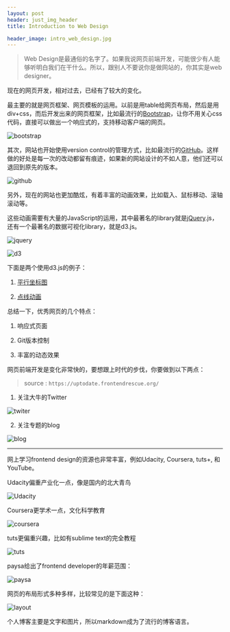```yaml
---
layout: post
header: just_img_header
title: Introduction to Web Design

header_image: intro_web_design.jpg
---
```


> Web Design是最通俗的名字了。如果我说网页前端开发，可能很少有人能够听明白我们在干什么。所以，跟别人不要说你是做网站的，你其实是web designer。


现在的网页开发，相对过去，已经有了较大的变化。

最主要的就是网页框架、网页模板的运用。以前是用table给网页布局，然后是用div+css，而后开发出来的网页框架，比如最流行的[Bootstrap](http://getbootstrap.com/)，让你不用关心css代码，直接可以做出一个响应式的，支持移动客户端的网页。


![bootstrap](/image/bootstrap.png)


其次，网站也开始使用version control的管理方式，比如最流行的[GitHub](https://github.com/)。这样做的好处是每一次的改动都留有痕迹，如果新的网站设计的不如人意，他们还可以退回到原先的版本。


![github](/image/github.png)


另外，现在的网站也更加酷炫，有着丰富的动画效果，比如载入、鼠标移动、滚轴滚动等。

这些动画需要有大量的JavaScript的运用，其中最著名的library就是[jQuery](https://jquery.com/).js，还有一个最著名的数据可视化library，就是d3.js。



![jquery](/image/jquery.png)



![d3](/image/d3.png)



下面是两个使用d3.js的例子：

1. [平行坐标图](http://bcat.cs.ohiou.edu/pp_vis/)

2. [点线动画](http://www.ohio.edu/people/yl079811/projects/data_visualization/k_means/)


总结一下，优秀网页的几个特点：

1. 响应式页面

2. Git版本控制

3. 丰富的动态效果



网页前端开发是变化非常快的，要想跟上时代的步伐，你要做到以下两点：

> source : `https://uptodate.frontendrescue.org/`

1. 关注大牛的Twitter

![twiter](/image/frontend_twitter.png)

2. 关注专题的blog

![blog](/image/frontend_blog.png)

<hr>


网上学习frontend design的资源也非常丰富，例如Udacity, Coursera, tuts+, 和YouTube。

Udacity偏重产业化一点，像是国内的北大青鸟


![Udacity](/image/udacity.png)


Coursera更学术一点，文化科学教育


![coursera](/image/coursera.png)


tuts更偏重兴趣，比如有sublime text的完全教程


![tuts](/image/tuts.png)


<span class="label label-primary">paysa</span>给出了frontend developer的年薪范围：

![paysa](/image/front_end_salary.png)



网页的布局形式多种多样，比较常见的是下面这种：


![layout](/image/simple_layout.gif)


个人博客主要是文字和图片，所以markdown成为了流行的博客语言。